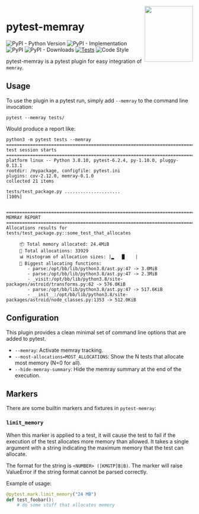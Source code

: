 <img src="https://raw.githubusercontent.com/bloomberg/memray/main/docs/_static/images/memray.png" align="right" height="150" width="130"/>

# pytest-memray

![PyPI - Python Version](https://img.shields.io/pypi/pyversions/pytest-memray)
![PyPI - Implementation](https://img.shields.io/pypi/implementation/pytest-memray)
![PyPI](https://img.shields.io/pypi/v/pytest-memray)
![PyPI - Downloads](https://img.shields.io/pypi/dm/pytest-memray)
[![Tests](https://github.com/bloomberg/pytest-memray/actions/workflows/build.yml/badge.svg)](https://github.com/bloomberg/pytest-memray/actions/workflows/build.yml)
![Code Style](https://img.shields.io/badge/code%20style-black-000000.svg)



pytest-memray is a pytest plugin for easy integration of `memray`.

## Usage

To use the plugin in a pytest run, simply add `--memray` to the command line invocation:

```
pytest --memray tests/
```

Would produce a report like:

```
python3 -m pytest tests --memray
=============================================================================================================================== test session starts ================================================================================================================================
platform linux -- Python 3.8.10, pytest-6.2.4, py-1.10.0, pluggy-0.13.1
rootdir: /mypackage, configfile: pytest.ini
plugins: cov-2.12.0, memray-0.1.0
collected 21 items

tests/test_package.py .....................                                                                                                                                                                                                                      [100%]


================================================================================================================================= MEMRAY REPORT ==================================================================================================================================
Allocations results for tests/test_package.py::some_test_that_allocates

	 📦 Total memory allocated: 24.4MiB
	 📏 Total allocations: 33929
	 📊 Histogram of allocation sizes: |▂   █    |
	 🥇 Biggest allocating functions:
		- parse:/opt/bb/lib/python3.8/ast.py:47 -> 3.0MiB
		- parse:/opt/bb/lib/python3.8/ast.py:47 -> 2.3MiB
		- _visit:/opt/bb/lib/python3.8/site-packages/astroid/transforms.py:62 -> 576.0KiB
		- parse:/opt/bb/lib/python3.8/ast.py:47 -> 517.6KiB
		- __init__:/opt/bb/lib/python3.8/site-packages/astroid/node_classes.py:1353 -> 512.0KiB
```

## Configuration

This plugin provides a clean minimal set of command line options that are added to pytest.

- `--memray`: Activate memray tracking.
- `--most-allocations=MOST_ALLOCATIONS`: Show the N tests that allocate most memory (N=0 for all).
- `--hide-memray-summary`: Hide the memray summary at the end of the execution.

## Markers

There are some builtin markers and fixtures in `pytest-memray`:

### `limit_memory`

When this marker is applied to a test, it will cause the test to fail if the
execution of the test allocates more memory than allowed. It takes a single
argument with a string indicating the maximum memory that the test can
allocate.

The format for the string is `<NUMBER> ([KMGTP]B|B)`. The marker will raise
ValueError if the string format cannot be parsed correctly.

Example of usage:

```python
@pytest.mark.limit_memory("24 MB")
def test_foobar():
    # do some stuff that allocates memory
```
